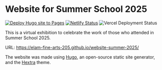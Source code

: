 # Website for Summer School 2025

[![Deploy Hugo site to Pages](https://github.com/imfing/hextra-starter-template/actions/workflows/pages.yaml/badge.svg)](https://github.com/imfing/hextra-starter-template/actions/workflows/pages.yaml)
[![Netlify Status](https://api.netlify.com/api/v1/badges/6e83fd88-5ffe-4808-9689-c0f3b100bfe3/deploy-status)](https://app.netlify.com/sites/hextra-starter-template/deploys)
![Vercel Deployment Status](https://img.shields.io/github/deployments/imfing/hextra-starter-template/production?logo=vercel&logoColor=white&label=vercel&labelColor=black&link=https%3A%2F%2Fhextra-starter-template.vercel.app%2F)


This is a virtual exhibition to celebrate the work of those who attended in Summer School 2025.

URL: https://elam-fine-arts-205.github.io/website-summer-2025/

The website was made using [Hugo](https://gohugo.io/), an open-source static site generator, and the [Hextra](https://imfing.github.io/hextra) theme.
